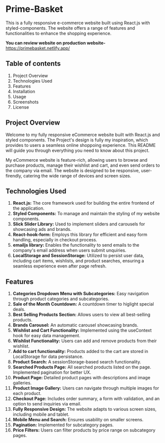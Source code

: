 # Prime-Basket
This is a fully responsive e-commerce website built using React.js with styled-components. The website offers a range of features and functionalities to enhance the shopping experience.

**You can review website on production website-** https://primebasket.netlify.app/

## Table of contents

1. Project Overview
2. Technologies Used
3. Features
4. Installation
5. Usage
6. Screenshots
7. License

## Project Overview

Welcome to my fully responsive eCommerce website built with React.js and styled components. The Project's design is fully my inspiration, which provides to users a seamless online shoppoing experience. This README will guide you through everything you need to know about this project. 

My eCommerce website is feature-rich, allowing users to browse and purchase products, manage their wishlist and cart, and even send orders to the company via email. The website is designed to be responsive, user-firendly, catering the wide range of devices and screen sizes. 

## Technologies Used

1. **React.js:** The core framework used for building the entire frontend of the application.
2. **Styled Components:** To manage and maintain the styling of my website components.
3. **Slick Slider Library:** Used to implement sliders and carousels for showcasing ads and brands.
4. **React-hook-form:** Employs this library for efficient and easy form handling, especially in checkout process.
5. **emailjs library:** Enables the functionality to send emails to the company's email address when users submit unquiries.
6. **LocalStorage and SessionStorage:** Utilized to persist user data, including cart items, wishlists, and product searches, ensuring a seamless experience even after page refresh.

## Features

1. **Categories Dropdown Menu with Subcategories:** Easy navigation through product categories and subcategories.
2. **Sale of the Month Countdown:** A countdown timer to higlight special deals.
3. **Best Selling Products Section:** Allows users to view all best-selling products.
4. **Brands Carousel:** An automatic carousel showcasing brands.
5. **Wishlist and Cart Functionality:** Implemented using the useContext hook for easy data management.
6. **Wishlist Functionality:** Users can add and remove products from their wishlist.
7. **Add to cart functionality:** Products added to the cart are stored in LocalStorage for data persistance.
8. **Product Search:** A sessionStorage-based search functionality.
9. **Searched Products Page:** All searched products listed on the page. Implemented pagination for better UX.
10. **Product Page:** Detailed product pages with descriptions and image galleries.
11. **Product Image Gallery:** Users can navigate through multiple images for each product.
12. **Checkout Page:** Includes order summary, a form with validation, and an option to send inquiries via email.
13. **Fully Responsive Design:** The website adapts to various screen sizes, including mobile and tablet.
14. **Mobile Menu and Search:** Ensures usability on smaller screens.
15. **Pagination:** Implemented for subcategory pages.
16. **Price Filters:** Users can filter products by price range on subcategory pages.